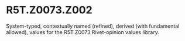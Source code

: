 # R5T.Z0073.Z002
System-typed, contextually named (refined), derived (with fundamental allowed), values for the R5T.Z0073 Rivet-opinion values library.